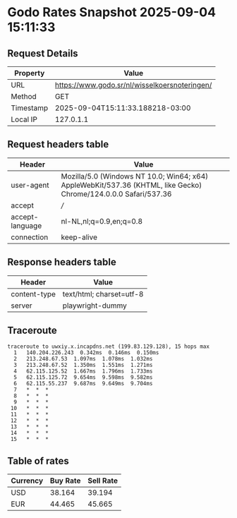 # Godo Rates Snapshot 2025-09-04 15:11:33
## Request Details

| Property | Value |
|----------|-------|
| URL | https://www.godo.sr/nl/wisselkoersnoteringen/ |
| Method | GET |
| Timestamp | 2025-09-04T15:11:33.188218-03:00 |
| Local IP | 127.0.1.1 |
    
## Request headers table

| Header | Value |
|--------|-------|
| user-agent | Mozilla/5.0 (Windows NT 10.0; Win64; x64) AppleWebKit/537.36 (KHTML, like Gecko) Chrome/124.0.0.0 Safari/537.36 |
| accept | */* |
| accept-language | nl-NL,nl;q=0.9,en;q=0.8 |
| connection | keep-alive |

    
## Response headers table
| Header | Value |
|--------|-------|
| content-type | text/html; charset=utf-8 |
| server | playwright-dummy |

## Traceroute 

```
traceroute to uwxiy.x.incapdns.net (199.83.129.128), 15 hops max
  1   140.204.226.243  0.342ms  0.146ms  0.150ms 
  2   213.248.67.53  1.097ms  1.078ms  1.032ms 
  3   213.248.67.52  1.350ms  1.551ms  1.271ms 
  4   62.115.125.52  1.667ms  1.796ms  1.733ms 
  5   62.115.125.72  9.654ms  9.598ms  9.582ms 
  6   62.115.55.237  9.687ms  9.649ms  9.704ms 
  7   *  *  * 
  8   *  *  * 
  9   *  *  * 
 10   *  *  * 
 11   *  *  * 
 12   *  *  * 
 13   *  *  * 
 14   *  *  * 
 15   *  *  * 

```


## Table of rates

| Currency | Buy Rate | Sell Rate |
|----------|----------|-----------|
| USD | 38.164 | 39.194 |
| EUR | 44.465 | 45.665 |
